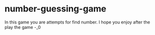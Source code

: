# number-guessing-game
In this game you are attempts for find number.
I hope you enjoy after the play the game -_0
